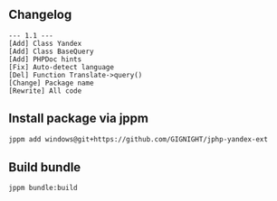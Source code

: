 ## Changelog

```
--- 1.1 ---
[Add] Class Yandex
[Add] Class BaseQuery
[Add] PHPDoc hints
[Fix] Auto-detect language
[Del] Function Translate->query()
[Change] Package name
[Rewrite] All code
```

## Install package via jppm

```bash
jppm add windows@git+https://github.com/GIGNIGHT/jphp-yandex-ext
```

## Build bundle

```
jppm bundle:build
```